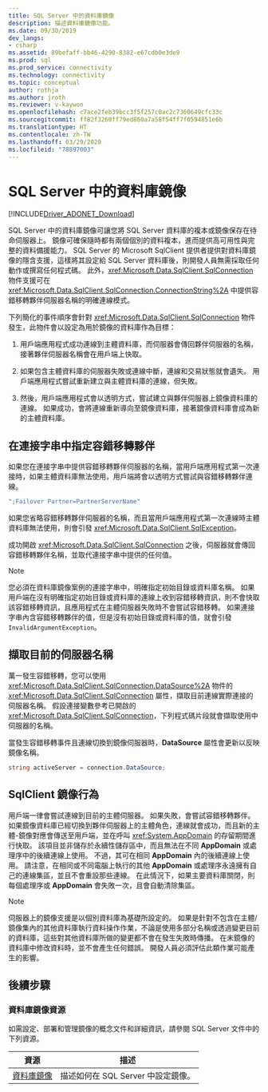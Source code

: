 ```yaml
---
title: SQL Server 中的資料庫鏡像
description: 描述資料庫鏡像功能。
ms.date: 09/30/2019
dev_langs:
- csharp
ms.assetid: 89befaff-bb46-4290-8382-e67cdb0e3de9
ms.prod: sql
ms.prod_service: connectivity
ms.technology: connectivity
ms.topic: conceptual
author: rothja
ms.author: jroth
ms.reviewer: v-kaywon
ms.openlocfilehash: c7ace2feb39bcc3f5f257c0ac2c7360649cfc33c
ms.sourcegitcommit: ff82f3260ff79ed860a7a58f54ff7f0594851e6b
ms.translationtype: HT
ms.contentlocale: zh-TW
ms.lasthandoff: 03/29/2020
ms.locfileid: "78897003"
---
```

# <a name="database-mirroring-in-sql-server"></a>SQL Server 中的資料庫鏡像

[!INCLUDE[Driver_ADONET_Download](../../../includes/driver_adonet_download.md)]

SQL Server 中的資料庫鏡像可讓您將 SQL Server 資料庫的複本或鏡像保存在待命伺服器上。 鏡像可確保隨時都有兩個個別的資料複本，進而提供高可用性與完整的資料備援能力。 SQL Server 的 Microsoft SqlClient 提供者提供對資料庫鏡像的隱含支援，這樣將其設定給 SQL Server 資料庫後，則開發人員無需採取任何動作或撰寫任何程式碼。 此外，<xref:Microsoft.Data.SqlClient.SqlConnection> 物件支援可在 <xref:Microsoft.Data.SqlClient.SqlConnection.ConnectionString%2A> 中提供容錯移轉夥伴伺服器名稱的明確連線模式。  
  
下列簡化的事件順序會針對 <xref:Microsoft.Data.SqlClient.SqlConnection> 物件發生，此物件會以設定為用於鏡像的資料庫作為目標：  
  
1. 用戶端應用程式成功連線到主體資料庫，而伺服器會傳回夥伴伺服器的名稱，接著夥伴伺服器名稱會在用戶端上快取。  
  
2. 如果包含主體資料庫的伺服器失敗或連線中斷，連線和交易狀態就會遺失。 用戶端應用程式嘗試重新建立與主體資料庫的連線，但失敗。  
  
3. 然後，用戶端應用程式會以透明方式，嘗試建立與夥伴伺服器上鏡像資料庫的連線。 如果成功，會將連線重新導向至鏡像資料庫，接著鏡像資料庫會成為新的主體資料庫。  
  
## <a name="specifying-the-failover-partner-in-the-connection-string"></a>在連接字串中指定容錯移轉夥伴  
如果您在連接字串中提供容錯移轉夥伴伺服器的名稱，當用戶端應用程式第一次連接時，如果主體資料庫無法使用，用戶端將會以透明方式嘗試與容錯移轉夥伴連線。  
  
```csharp
";Failover Partner=PartnerServerName"  
```  
  
如果您省略容錯移轉夥伴伺服器的名稱，而且當用戶端應用程式第一次連線時主體資料庫無法使用，則會引發 <xref:Microsoft.Data.SqlClient.SqlException>。  
  
成功開啟 <xref:Microsoft.Data.SqlClient.SqlConnection> 之後，伺服器就會傳回容錯移轉夥伴名稱，並取代連接字串中提供的任何值。  
  
> [!NOTE]
>  您必須在資料庫鏡像案例的連接字串中，明確指定初始目錄或資料庫名稱。 如果用戶端在沒有明確指定初始目錄或資料庫的連線上收到容錯移轉資訊，則不會快取該容錯移轉資訊，且應用程式在主體伺服器失敗時不會嘗試容錯移轉。 如果連接字串內含容錯移轉夥伴的值，但是沒有初始目錄或資料庫的值，就會引發 `InvalidArgumentException`。  
  
## <a name="retrieving-the-current-server-name"></a>擷取目前的伺服器名稱  
萬一發生容錯移轉，您可以使用 <xref:Microsoft.Data.SqlClient.SqlConnection.DataSource%2A> 物件的 <xref:Microsoft.Data.SqlClient.SqlConnection> 屬性，擷取目前連線實際連接的伺服器名稱。 假設連接變數參考已開啟的 <xref:Microsoft.Data.SqlClient.SqlConnection>，下列程式碼片段就會擷取使用中伺服器的名稱。  
  
當發生容錯移轉事件且連線切換到鏡像伺服器時，**DataSource** 屬性會更新以反映鏡像名稱。  
  
```csharp  
string activeServer = connection.DataSource;  
```  
  
## <a name="sqlclient-mirroring-behavior"></a>SqlClient 鏡像行為  
用戶端一律會嘗試連線到目前的主體伺服器。 如果失敗，會嘗試容錯移轉夥伴。 如果鏡像資料庫已經切換到夥伴伺服器上的主體角色，連線就會成功，而且新的主體-鏡像對應會傳送至用戶端，並在呼叫 <xref:System.AppDomain> 的存留期間進行快取。 該項目並非儲存於永續性儲存區中，而且無法在不同 **AppDomain** 或處理序中的後續連線上使用。 不過，其可在相同 **AppDomain** 內的後續連線上使用。 請注意，在相同或不同電腦上執行的其他 **AppDomain** 或處理序永遠擁有自己的連線集區，並且不會重設那些連線。 在此情況下，如果主要資料庫關閉，則每個處理序或 **AppDomain** 會失敗一次，且會自動清除集區。  
  
> [!NOTE]
>  伺服器上的鏡像支援是以個別資料庫為基礎所設定的。 如果是針對不包含在主體/鏡像集內的其他資料庫執行資料操作作業，不論是使用多部分名稱或透過變更目前的資料庫，這些對其他資料庫所做的變更都不會在發生失敗時傳播。 在未鏡像的資料庫中修改資料時，並不會產生任何錯誤。 開發人員必須評估此類作業可能產生的影響。  
  
## <a name="next-steps"></a>後續步驟
### <a name="database-mirroring-resources"></a>資料庫鏡像資源  
如需設定、部署和管理鏡像的概念文件和詳細資訊，請參閱 SQL Server 文件中的下列資源。  
  
|資源|描述|  
|--------------|-----------------|  
|[資料庫鏡像](../../../database-engine/database-mirroring/database-mirroring-sql-server.md)|描述如何在 SQL Server 中設定鏡像。|  
